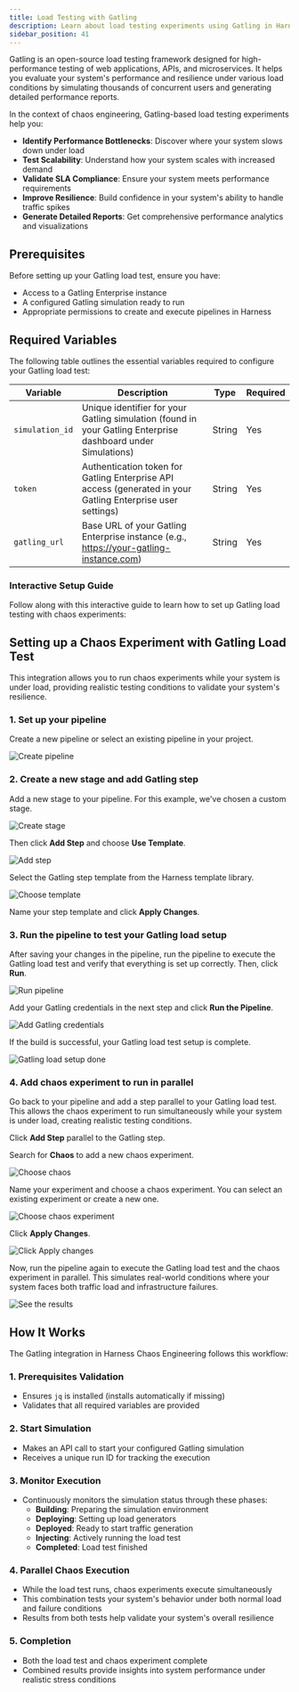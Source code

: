 ```yaml
---
title: Load Testing with Gatling
description: Learn about load testing experiments using Gatling in Harness Chaos Engineering
sidebar_position: 41
---
```


Gatling is an open-source load testing framework designed for high-performance testing of web applications, APIs, and microservices. It helps you evaluate your system's performance and resilience under various load conditions by simulating thousands of concurrent users and generating detailed performance reports.

In the context of chaos engineering, Gatling-based load testing experiments help you:

- **Identify Performance Bottlenecks**: Discover where your system slows down under load
- **Test Scalability**: Understand how your system scales with increased demand
- **Validate SLA Compliance**: Ensure your system meets performance requirements
- **Improve Resilience**: Build confidence in your system's ability to handle traffic spikes
- **Generate Detailed Reports**: Get comprehensive performance analytics and visualizations

## Prerequisites

Before setting up your Gatling load test, ensure you have:

- Access to a Gatling Enterprise instance
- A configured Gatling simulation ready to run
- Appropriate permissions to create and execute pipelines in Harness

## Required Variables

The following table outlines the essential variables required to configure your Gatling load test:

| Variable | Description | Type | Required |
|----------|-------------|------|----------|
| `simulation_id` | Unique identifier for your Gatling simulation (found in your Gatling Enterprise dashboard under Simulations) | String | Yes |
| `token` | Authentication token for Gatling Enterprise API access (generated in your Gatling Enterprise user settings) | String | Yes |
| `gatling_url` | Base URL of your Gatling Enterprise instance (e.g., https://your-gatling-instance.com) | String | Yes |

### Interactive Setup Guide

Follow along with this interactive guide to learn how to set up Gatling load testing with chaos experiments:

<DocVideo src="https://app.tango.us/app/embed/add05677-5274-4f26-b342-b1331298d059?skipCover=false&defaultListView=false&skipBranding=false&makeViewOnly=false&hideAuthorAndDetails=true" title="Run Chaos Experiment in Harness" />

## Setting up a Chaos Experiment with Gatling Load Test

This integration allows you to run chaos experiments while your system is under load, providing realistic testing conditions to validate your system's resilience.

### 1. Set up your pipeline

Create a new pipeline or select an existing pipeline in your project.

![Create pipeline](./static/load-testing-gatling/create-pipeline.png)

### 2. Create a new stage and add Gatling step

Add a new stage to your pipeline. For this example, we've chosen a custom stage. 

![Create stage](./static/load-testing-gatling/create-stage.png)

Then click **Add Step** and choose **Use Template**.

![Add step](./static/load-testing-gatling/add-step.png)

Select the Gatling step template from the Harness template library.

![Choose template](./static/load-testing-gatling/choose-gatling-step-template.png)

Name your step template and click **Apply Changes**.

### 3. Run the pipeline to test your Gatling load setup

After saving your changes in the pipeline, run the pipeline to execute the Gatling load test and verify that everything is set up correctly. Then, click **Run**.

![Run pipeline](./static/load-testing-gatling/run-pipeline.png)

Add your Gatling credentials in the next step and click **Run the Pipeline**.

![Add Gatling credentials](./static/load-testing-gatling/add-gatling-credentials.png)

If the build is successful, your Gatling load test setup is complete.

![Gatling load setup done](./static/load-testing-gatling/gatling-load-setup-done.png) 

### 4. Add chaos experiment to run in parallel

Go back to your pipeline and add a step parallel to your Gatling load test. This allows the chaos experiment to run simultaneously while your system is under load, creating realistic testing conditions.

Click **Add Step** parallel to the Gatling step.

Search for **Chaos** to add a new chaos experiment.

![Choose chaos](./static/load-testing-gatling/choose-chaos.png)

Name your experiment and choose a chaos experiment. You can select an existing experiment or create a new one.

![Choose chaos experiment](./static/load-testing-gatling/choose-experiment.png)

Click **Apply Changes**.

![Click Apply changes](./static/load-testing-gatling/click-apply-changes.png) 

Now, run the pipeline again to execute the Gatling load test and the chaos experiment in parallel. This simulates real-world conditions where your system faces both traffic load and infrastructure failures.

![See the results](./static/load-testing-gatling/see-the-results.png)

## How It Works

The Gatling integration in Harness Chaos Engineering follows this workflow:

### 1. Prerequisites Validation

- Ensures `jq` is installed (installs automatically if missing)
- Validates that all required variables are provided

### 2. Start Simulation

- Makes an API call to start your configured Gatling simulation
- Receives a unique run ID for tracking the execution

### 3. Monitor Execution

- Continuously monitors the simulation status through these phases:
  - **Building**: Preparing the simulation environment
  - **Deploying**: Setting up load generators  
  - **Deployed**: Ready to start traffic generation
  - **Injecting**: Actively running the load test
  - **Completed**: Load test finished

### 4. Parallel Chaos Execution

- While the load test runs, chaos experiments execute simultaneously
- This combination tests your system's behavior under both normal load and failure conditions
- Results from both tests help validate your system's overall resilience

### 5. Completion

- Both the load test and chaos experiment complete
- Combined results provide insights into system performance under realistic stress conditions